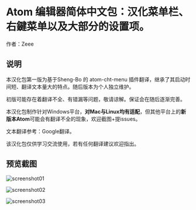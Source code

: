 # Atom 编辑器简体中文包：汉化菜单栏、右鍵菜单以及大部分的设置项。
作者：Zeee

## 说明
本汉化包第一版为基于Sheng-Bo 的 atom-cht-menu 插件翻译，继承了其启动时间短、翻译文本量大的特点。随后版本为个人独立维护。

初版可能存在着翻译不全、有错漏等问题，敬请谅解。保证会在随后逐渐完善。

本汉化包制作针对Windows平台，**对Mac与Linux均有适配**，但其他平台上的**新版本Atom**可能会有翻译不全的现象，欢迎截图+提issues。



文本翻译参考：Google翻译。



该汉化包仅供学习交流使用，若有任何翻译建议欢迎指出。

## 预览截图

![screenshot01](https://raw.githubusercontent.com/Reedo0910/atom-simplified-chinese-menu/master/screenshot/screenshot01.png)

![screenshot02](https://raw.githubusercontent.com/Reedo0910/atom-simplified-chinese-menu/master/screenshot/screenshot02.png)

![screenshot03](https://raw.githubusercontent.com/Reedo0910/atom-simplified-chinese-menu/master/screenshot/screenshot03.png)
